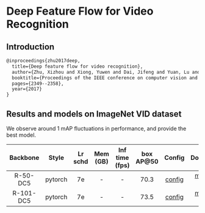 # Deep Feature Flow for Video Recognition

## Introduction

```latex
@inproceedings{zhu2017deep,
  title={Deep feature flow for video recognition},
  author={Zhu, Xizhou and Xiong, Yuwen and Dai, Jifeng and Yuan, Lu and Wei, Yichen},
  booktitle={Proceedings of the IEEE conference on computer vision and pattern recognition},
  pages={2349--2358},
  year={2017}
}
```

## Results and models on ImageNet VID dataset
We observe around 1 mAP fluctuations in performance, and provide the best model.

|    Backbone     |  Style  | Lr schd | Mem (GB) | Inf time (fps) | box AP@50 | Config | Download |
| :-------------: | :-----: | :-----: | :------: | :------------: | :----: | :------: | :--------: |
|    R-50-DC5     |  pytorch  |   7e    | -        | -              | 70.3 | [config](https://github.com/open-mmlab/mmtracking/blob/master/configs/vid/dff/dff_faster_rcnn_r50_dc5_1x_imagenetvid.py) | [model](MODEL_LINK) &#124; [log](LOG_LINK) |
|    R-101-DC5     |  pytorch  |   7e    | -        | -              | 73.5 | [config](https://github.com/open-mmlab/mmtracking/blob/master/configs/vid/dff/dff_faster_rcnn_r101_dc5_1x_imagenetvid.py) | [model](MODEL_LINK) &#124; [log](LOG_LINK) |
